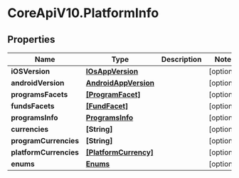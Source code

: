 # CoreApiV10.PlatformInfo

## Properties
Name | Type | Description | Notes
------------ | ------------- | ------------- | -------------
**iOSVersion** | [**IOsAppVersion**](IOsAppVersion.md) |  | [optional] 
**androidVersion** | [**AndroidAppVersion**](AndroidAppVersion.md) |  | [optional] 
**programsFacets** | [**[ProgramFacet]**](ProgramFacet.md) |  | [optional] 
**fundsFacets** | [**[FundFacet]**](FundFacet.md) |  | [optional] 
**programsInfo** | [**ProgramsInfo**](ProgramsInfo.md) |  | [optional] 
**currencies** | **[String]** |  | [optional] 
**programCurrencies** | **[String]** |  | [optional] 
**platformCurrencies** | [**[PlatformCurrency]**](PlatformCurrency.md) |  | [optional] 
**enums** | [**Enums**](Enums.md) |  | [optional] 


